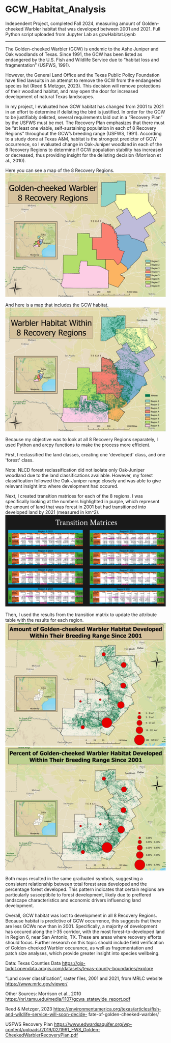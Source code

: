 # GCW_Habitat_Analysis
Independent Project, completed Fall 2024, measuring amount of Golden-cheeked Warbler habitat that was developed between 2001 and 2021. Full Python script uploaded from Jupyter Lab as gcwHabitat.ipynb
________________________________________________________________

The Golden-cheeked Warbler (GCW) is endemic to the Ashe Juniper and Oak woodlands of Texas. Since 1991, the GCW has been listed as endangered by the U.S. Fish and Wildlife Service due to “habitat loss and fragmentation” (USFWS, 1991).

However, the General Land Office and the Texas Public Policy Foundation have filed lawsuits in an attempt to remove the GCW from the endangered species list (Reed & Metzger, 2023). This decision will remove protections of their woodland habitat, and may open the door for increased development of natural Texas landscapes.

In my project, I evaluated how GCW habitat has changed from 2001 to 2021 in an effort to determine if delisting the bird is justified. In order for the GCW to be justifiably delisted, several requirements laid out in a “Recovery Plan” by the USFWS must be met. The Recovery Plan emphasizes that there must be “at least one viable, self-sustaining population in each of 8 Recovery Regions” throughout the GCW’s breeding range (USFWS, 1991). According to a study done at Texas A&M, habitat is the strongest predictor of GCW occurrence,  so I evaluated change in Oak-Juniper woodland in each of the 8 Recovery Regions to determine if GCW population stability has increased or decreased, thus providing insight for the delisting decision (Morrison et al., 2010).

Here you can see a map of the 8 Recovery Regions. 
![Recovery Regions](https://github.com/avaerickson/GCW_Habitat_Analysis/blob/main/images/gcw_recovery_regions.png?raw=true)

And here is a map that includes the GCW habitat.
![GCW Habitat](https://github.com/avaerickson/GCW_Habitat_Analysis/blob/main/images/gcw_habitat.png?raw=true)

Because my objective was to look at all 8 Recovery Regions separately, I used Python and arcpy functions to make the process more efficient.

First, I reclassified the land classes, creating one 'developed' class, and one 'forest' class. 

Note: NLCD forest reclassification did not isolate only Oak-Juniper woodland due to the land classifications available. However, my forest classification followed the Oak-Juniper range closely and was able to give relevant insight into where development had occured.

Next, I created transition matrices for each of the 8 regions. I was specifically looking at the numbers highlighted in purple, which represent the amount of land that was forest in 2001 but had transitioned into developed land by 2021 (measured in km^2).
![Transition Matrices](https://github.com/avaerickson/GCW_Habitat_Analysis/blob/main/images/gcw_TMatrix.png?raw=true)

Then, I used the results from the transition matrix to update the attribute table with the results for each region.
![Amount Developed](https://github.com/avaerickson/GCW_Habitat_Analysis/blob/main/images/gcw_amnt_dev.png?raw=true)
![Percent Developed](https://github.com/avaerickson/GCW_Habitat_Analysis/blob/main/images/gcw_pct_dev.png?raw=true)

Both maps resulted in the same graduated symbols, suggesting a consistent relationship between total forest area developed and the percentage forest developed. This pattern indicates that certain regions are particularly susceptibile to forest development, likely due to preffered landscape characteristics and economic drivers influencing land development.  

Overall, GCW habitat was lost to development in all 8 Recovery Regions. Because habitat is predictive of GCW occurrence, this suggests that there are less GCWs now than in 2001. Specifically, a majority of development has occured along the I-35 corridor, with the most forest-to-developed land in Region 6, near San Antonio, TX. These are areas where recovery efforts should focus. Further research on this topic should include field verification of Golden-cheeked Warbler occurance, as well as fragementation and patch size analyses, which provide greater insight into species wellbeing. 

Data:
Texas Counties Data
https://gis-txdot.opendata.arcgis.com/datasets/texas-county-boundaries/explore 

“Land cover classification”, raster files, 2001 and 2021, from MRLC website 
https://www.mrlc.gov/viewer/ 

Other Sources:
Morrison et al., 2010
https://nri.tamu.edu/media/1107/gcwa_statewide_report.pdf 

Reed & Metzger, 2023
https://environmentamerica.org/texas/articles/fish-and-wildlife-service-will-soon-decide-
fate-of-golden-cheeked-warbler/  

USFWS Recovery Plan
https://www.edwardsaquifer.org/wp-content/uploads/2019/02/1991_FWS_Golden-CheekedWarblerRecoveryPlan.pdf 
